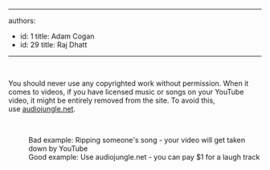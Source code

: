 

---
authors:
  - id: 1
    title: Adam Cogan
  - id: 29
    title: Raj Dhatt
---




<span class='intro'> ​<p>You should never use any&#160;copyrighted work&#160;without permission. When it comes to videos,&#160;if you have licensed music or songs&#160;on your YouTube video, it might be entirely&#160;removed from the site. To avoid this, use&#160;<a href="https&#58;//audiojungle.net/">audiojungle.net</a>.</p><br> </span>

<dd class="ssw15-rteElement-FigureBad">​Bad example&#58; Ripping someone's song - your video will get taken down by YouTube</dd><dd class="ssw15-rteElement-FigureGood">​Good example&#58; Use audiojungle.net - you can pay $1 for a laugh track​<br></dd><p><br></p>


